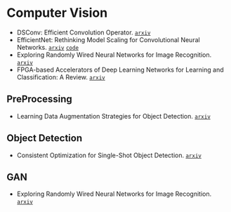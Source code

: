 # Computer Vision

- DSConv: Efficient Convolution Operator. [`arxiv`](https://arxiv.org/abs/1901.01928)
- EfficientNet: Rethinking Model Scaling for Convolutional Neural Networks. [`arxiv`](https://arxiv.org/abs/1905.11946) [`code`](https://github.com/tensorflow/tpu/tree/master/models/official/efficientnet)
- Exploring Randomly Wired Neural Networks for Image Recognition. [`arxiv`](https://arxiv.org/abs/1904.01569)
- FPGA-based Accelerators of Deep Learning Networks for Learning and Classification: A Review. [`arxiv`](https://arxiv.org/abs/1901.00121)

## PreProcessing

- Learning Data Augmentation Strategies for Object Detection. [`arxiv`](https://arxiv.org/abs/1906.11172)

## Object Detection

- Consistent Optimization for Single-Shot Object Detection. [`arxiv`](https://arxiv.org/abs/1901.06563)

## GAN

- Exploring Randomly Wired Neural Networks for Image Recognition. [`arxiv`](https://arxiv.org/abs/1904.01184)